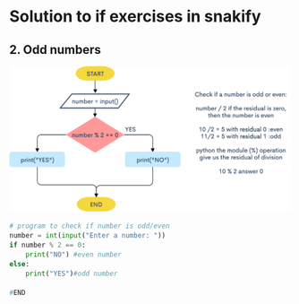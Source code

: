 # Solution to if exercises in snakify

## 2. Odd numbers
![](odd.png)

```.py
# program to check if number is odd/even
number = int(input("Enter a number: "))
if number % 2 == 0:
    print("NO") #even number
else:
    print("YES")#odd number

#END
```
